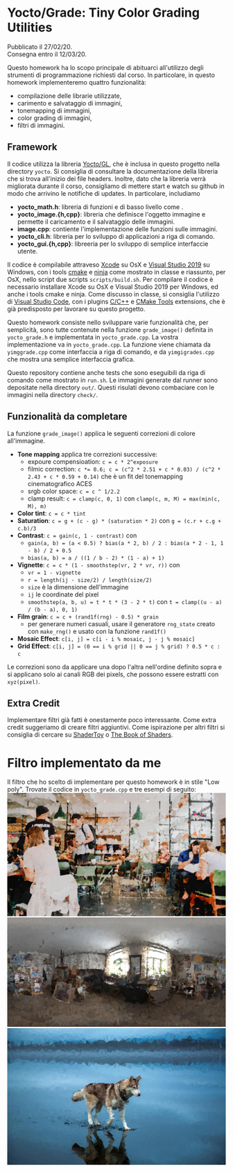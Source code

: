 # Yocto/Grade: Tiny Color Grading Utilities

Pubblicato il 27/02/20.  
Consegna entro il 12/03/20.

Questo homework ha lo scopo principale di abituarci all'utilizzo degli strumenti
di programmazione richiesti dal corso. In particolare, in questo homework 
implementeremo quattro funzionalità:

- compilazione delle librarie utilizzate,
- carimento e salvataggio di immagini,
- tonemapping di immagini,
- color grading di immagini,
- filtri di immagini.

## Framework

Il codice utilizza la libreria [Yocto/GL](https://github.com/xelatihy/yocto-gl),
che è inclusa in questo progetto nella directory `yocto`. 
Si consiglia di consultare la documentazione della libreria che si trova 
all'inizio dei file headers. Inoltre, dato che la libreria verrà migliorata 
durante il corso, consigliamo di mettere start e watch su github in modo che 
arrivino le notifiche di updates. In particolare, includiamo

- **yocto_math.h**: libreria di funzioni e  di basso livello come .
- **yocto_image.{h,cpp}**: libreria che definisce l'oggetto immagine e permette 
  il caricamento e il salvataggio delle immagini.
- **image.cpp**: contiente l'implementazione delle funzioni sulle immagini.
- **yocto_cli.h**: libreria per lo sviluppo di applicazioni a riga di comando.
- **yocto_gui.{h,cpp}**: libreeria per lo sviluppo di semplice interfaccie 
  utente.

Il codice è compilabile attraveso [Xcode](https://apps.apple.com/it/app/xcode/id497799835?mt=12)
su OsX e [Visual Studio 2019](https://visualstudio.microsoft.com/it/vs/) su Windows, 
con i tools [cmake](www.cmake.org) e [ninja](https://ninja-build.org) 
come mostrato in classe e riassunto, per OsX, 
nello script due scripts `scripts/build.sh`.
Per compilare il codice è necessario installare Xcode su OsX e 
Visual Studio 2019 per Windows, ed anche i tools cmake e ninja.
Come discusso in classe, si consiglia l'utilizzo di 
[Visual Studio Code](https://code.visualstudio.com), con i plugins 
[C/C++](https://marketplace.visualstudio.com/items?itemName=ms-vscode.cpptools) e
[CMake Tools](https://marketplace.visualstudio.com/items?itemName=ms-vscode.cmake-tools) 
extensions, che è già predisposto per lavorare su questo progetto.

Questo homework consiste nello sviluppare varie funzionalità che, per semplicità,
sono tutte contenute nella funzione `grade_image()` definita in `yocto_grade.h` 
e implementata in `yocto_grade.cpp`. La vostra implementazione va in 
`yocto_grade.cpp`. La funzione viene chiamata da `yimggrade.cpp` come 
interfaccia a riga di comando, e da `yimgigrades.cpp` che mostra una semplice 
interfaccia grafica.

Questo repository contiene anche tests che sono eseguibili da riga di comando 
come mostrato in `run.sh`. Le immagini generate dal runner sono depositate 
nella directory `out/`. Questi risulati devono combaciare con le immagini nella 
directory `check/`.

## Funzionalità da completare

La funzione `grade_image()` applica le seguenti correzioni di colore all'immagine.

- **Tone mapping** applica tre correzioni successive:
   - expoure compensioation: `c = c * 2^exposure`
   - filmic correction: `c *= 0.6; c = (c^2 * 2.51 + c * 0.03) / (c^2 * 2.43 + c * 0.59 + 0.14)` 
     che è un fit del tonemapping cinematografico ACES
   - srgb color space: `c = c ^ 1/2.2`
   - clamp result: `c = clamp(c, 0, 1)` con `clamp(c, m, M) = max(min(c, M), m)`
- **Color tint**: `c = c * tint`
- **Saturation**: `c = g + (c - g) * (saturation * 2)` con 
  `g = (c.r + c.g + c.b)/3`
- **Contrast**: `c = gain(c, 1 - contrast)` con 
   - `gain(a, b) = (a < 0.5) ? bias(a * 2, b) / 2 : bias(a * 2 - 1, 1 - b) / 2 + 0.5`
   - `bias(a, b) = a / ((1 / b - 2) * (1 - a) + 1)`
- **Vignette**: `c = c * (1 - smoothstep(vr, 2 * vr, r))` con
   - `vr = 1 - vignette`
   - `r = length(ij - size/2) / length(size/2)`
   - `size` è la dimensione dell'immagine
   - `ij` le coordinate del pixel
   - `smoothstep(a, b, u) = t * t * (3 - 2 * t)` con 
     `t = clamp((u - a) / (b - a), 0, 1)`
- **Film grain**: `c = c + (rand1f(rng) - 0.5) * grain`
   - per generare numeri casuali, usare il generatore `rng_state` creato con 
     `make_rng()` e usato con la funzione `rand1f()`
- **Mosaic Effect**: `c[i, j] = c[i - i % mosaic, j - j % mosaic]`
- **Grid Effect**: `c[i, j] = (0 == i % grid || 0 == j % grid) ? 0.5 * c : c`

Le correzioni sono da applicare una dopo l'altra nell'ordine definito sopra
e si applicano solo ai canali RGB dei pixels, che possono essere estratti con
`xyz(pixel)`.

## Extra Credit

Implementare filtri già fatti è onestamente poco interessante. Come extra credit
suggeriamo di creare filtri aggiuntivi. Come ispirazione per altri filtri si 
consiglia di cercare su [ShaderToy](https://www.shadertoy.com) o
[The Book of Shaders](https://thebookofshaders.com). 

# Filtro implementato da me

Il filtro che ho scelto di implementare per questo homework è in stile "Low poly".
Trovate il codice in `yocto_grade.cpp` e tre esempi di seguito:
![lowpoly](https://github.com/edu-rinaldi/Homework1-Computer-Graphics/blob/master/out/my_filter.jpg)
![lowpoly](https://github.com/edu-rinaldi/Homework1-Computer-Graphics/blob/master/out/Low_poly_greg_zaal_artist_workshop.jpg)
![lowpoly](https://github.com/edu-rinaldi/Homework1-Computer-Graphics/blob/master/out/Low_poly_wolf.jpg)
